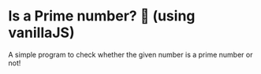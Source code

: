 # Is a Prime number? 🤔 (using vanillaJS)
A simple program to check whether the given number is a prime number or not!
